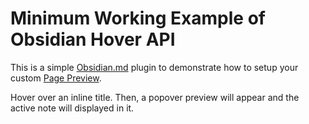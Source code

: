 # Minimum Working Example of Obsidian Hover API

This is a simple [Obsidian.md](https://obsidian.md) plugin to demonstrate how to setup your custom [Page Preview](https://help.obsidian.md/Plugins/Page+preview).

Hover over an inline title. Then, a popover preview will appear and the active note will displayed in it.
